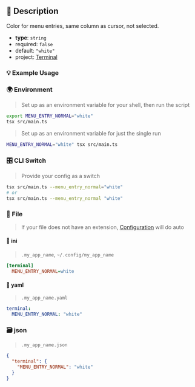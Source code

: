 ## 📜 Description

Color for menu entries, same column as cursor, not selected.

- **type**: `string`
- required: `false`
- default: `"white"`
- project: [Terminal](/terminal)

### 💡 Example Usage

### 🌍 Environment

> Set up as an environment variable for your shell, then run the script
```bash
export MENU_ENTRY_NORMAL="white"
tsx src/main.ts
```
> Set up as an environment variable for just the single run

```bash
MENU_ENTRY_NORMAL="white" tsx src/main.ts
```
### 🎛️ CLI Switch

> Provide your config as a switch
```bash
tsx src/main.ts --menu_entry_normal="white"
# or
tsx src/main.ts --menu_entry_normal "white"
```
### 📁 File
>  If your file does not have an extension, [Configuration](/core/configuration) will do auto
#### 📘 ini

> `.my_app_name`, `~/.config/my_app_name`

```ini
[terminal]
  MENU_ENTRY_NORMAL=white
```
#### 📄 yaml

> `.my_app_name.yaml`

```yaml
terminal:
  MENU_ENTRY_NORMAL: "white"
```
### 🗃️ json

> `.my_app_name.json`

```json
{
  "terminal": {
    "MENU_ENTRY_NORMAL": "white"
  }
}
```

